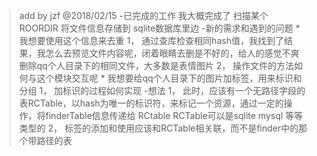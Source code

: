 > add by jzf @2018/02/15
-已完成的工作
    我大概完成了 扫描某个 ROORDIR  将文件信息存储到 sqlite数据库里边
-新的需求和遇到的问题
    * 我想要使用这个信息来去重
        1， 通过查库检查相同hash值，我找到了结果，我怎么去预览文件内容呢，闭着眼睛去删是不好的，给人的感觉不爽
             删除qq个人目录下的相同文件，大多数是表情图片
        2， 操作文件的方法如何与这个模块交互呢
    * 我想要给qq个人目录下的图片加标签，用来标识和分组
        1， 加标识的过程如何实现
-想法 
    1， 此时，应该有一个无路径字段的表RCTable，以hash为唯一的标识符，来标记一个资源，通过一定的操作，将finderTable信息传递给 RCtable
        RCTable可以是sqlite mysql 等等类型的
    2， 标签的添加和使用应该和RCTable相关联，而不是finder中的那个带路径的表


